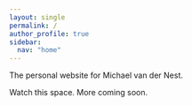 ```yaml
---
layout: single
permalink: /
author_profile: true
sidebar:
  nav: "home"
---
```


The personal website for Michael van der Nest.

Watch this space. More coming soon.



